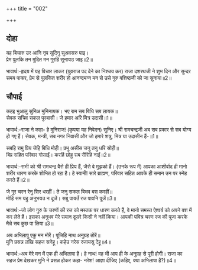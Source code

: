 +++
title = "002"

+++
## दोहा
यह बिचारु उर आनि नृप सुदिनु सुअवसरु पाइ।  
प्रेम पुलकि तन मुदित मन गुरहि सुनायउ जाइ॥2॥  

भावार्थ:-हृदय में यह विचार लाकर (युवराज पद देने का निश्चय कर) राजा दशरथजी ने शुभ दिन और सुन्दर समय पाकर, प्रेम से पुलकित शरीर हो आनन्दमग्न मन से उसे गुरु वशिष्ठजी को जा सुनाया॥2॥  




## चौपाई
कहइ भुआलु सुनिअ मुनिनायक। भए राम सब बिधि सब लायक॥  
सेवक सचिव सकल पुरबासी। जे हमार अरि मित्र उदासी॥1॥  

भावार्थ:-राजा ने कहा- हे मुनिराज! (कृपया यह निवेदन) सुनिए। श्री रामचन्द्रजी अब सब प्रकार से सब योग्य हो गए हैं। सेवक, मन्त्री, सब नगर निवासी और जो हमारे शत्रु, मित्र या उदासीन हैं-॥1॥  

सबहि रामु प्रिय जेहि बिधि मोही। प्रभु असीस जनु तनु धरि सोही॥  
बिप्र सहित परिवार गोसाईं। करहिं छोहु सब रौरिहि नाईं॥2॥  

भावार्थ:-सभी को श्री रामचन्द्र वैसे ही प्रिय हैं, जैसे वे मुझको हैं। (उनके रूप में) आपका आशीर्वाद ही मानो शरीर धारण करके शोभित हो रहा है। हे स्वामी! सारे ब्राह्मण, परिवार सहित आपके ही समान उन पर स्नेह करते हैं॥2॥  

जे गुर चरन रेनु सिर धरहीं। ते जनु सकल बिभव बस करहीं॥  
मोहि सम यहु अनुभयउ न दूजें। सबु पायउँ रज पावनि पूजें॥3॥  

भावार्थ:-जो लोग गुरु के चरणों की रज को मस्तक पर धारण करते हैं, वे मानो समस्त ऐश्वर्य को अपने वश में कर लेते हैं। इसका अनुभव मेरे समान दूसरे किसी ने नहीं किया। आपकी पवित्र चरण रज की पूजा करके मैन्ने सब कुछ पा लिया॥3॥  

अब अभिलाषु एकु मन मोरें। पूजिहि नाथ अनुग्रह तोरें॥  
मुनि प्रसन्न लखि सहज सनेहू। कहेउ नरेस रजायसु देहू॥4॥  

भावार्थ:-अब मेरे मन में एक ही अभिलाषा है। हे नाथ! वह भी आप ही के अनुग्रह से पूरी होगी। राजा का सहज प्रेम देखकर मुनि ने प्रसन्न होकर कहा- नरेश! आज्ञा दीजिए (कहिए, क्या अभिलाषा है?)॥4॥  

<div class="audioEmbed"  caption="AIR-वाचनम्" src="https://archive
.org/download/rAmcharitmAnas-AIR/EPI-133.mp3"></div>

